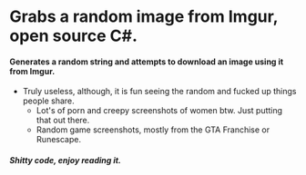 # Grabs a random image from Imgur, open source C#.

#### Generates a random string and attempts to download an image using it from Imgur.
* Truly useless, although, it is fun seeing the random and fucked up things people share.
  * Lot's of porn and creepy screenshots of women btw. Just putting that out there.
  * Random game screenshots, mostly from the GTA Franchise or Runescape. 
##### Shitty code, enjoy reading it. 

